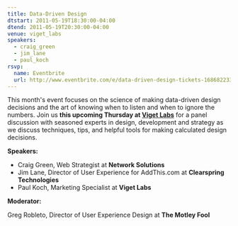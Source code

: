 ```yaml
---
title: Data-Driven Design
dtstart: 2011-05-19T18:30:00-04:00
dtend: 2011-05-19T20:30:00-04:00
venue: viget_labs
speakers:
  - craig_green
  - jim_lane
  - paul_koch
rsvp:
  name: Eventbrite
  url: http://www.eventbrite.com/e/data-driven-design-tickets-1686822331
---
```


This month's event focuses on the science of making data-driven design decisions and the art of knowing when to listen and when to ignore the numbers. Join us **this upcoming Thursday at [Viget Labs](http://www.viget.com)** for a panel discussion with seasoned experts in design, development and strategy as we discuss techniques, tips, and helpful tools for making calculated design decisions.

**Speakers:**

- Craig Green, Web Strategist at **Network Solutions**
- Jim Lane, Director of User Experience for AddThis.com at **Clearspring Technologies**
- Paul Koch, Marketing Specialist at **Viget Labs**

**Moderator:**

Greg Robleto, Director of User Experience Design at **The Motley Fool**